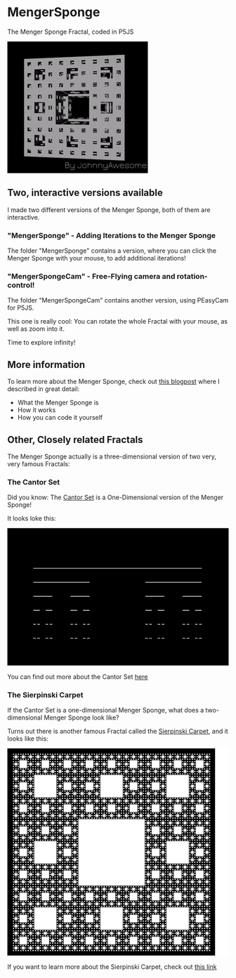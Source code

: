 # MengerSponge
The Menger Sponge Fractal, coded in P5JS

![Menger Sponge](https://raw.githubusercontent.com/johnnyawesome/MengerSponge/main/MengerSponge/DemoImages/MengerSpongeText.gif)

## Two, interactive versions available

I made two different versions of the Menger Sponge, both of them are interactive.

### "MengerSponge" - Adding Iterations to the Menger Sponge

The folder "MengerSponge" contains a version, where you can click the Menger Sponge with your mouse, to add additional iterations!

### "MengerSpongeCam" - Free-Flying camera and rotation-control!

The folder "MengerSpongeCam" contains another version, using PEasyCam for P5JS.

This one is really cool: You can rotate the whole Fractal with your mouse, as well as zoom into it.

Time to explore infinity!

## More information

To learn more about the Menger Sponge, check out [this blogpost](https://breaksome.tech/coding-the-menger-sponge-in-p5js/) where I described in great detail:

- What the Menger Sponge is
- How it works
- How you can code it yourself

## Other, Closely related Fractals

The Menger Sponge actually is a three-dimensional version of two very, very famous Fractals:

### The Cantor Set

Did you know: The [Cantor Set](https://github.com/johnnyawesome/CantorSet) is a One-Dimensional version of the Menger Sponge!

It looks loke this:

![Cantor Set](https://raw.githubusercontent.com/johnnyawesome/CantorSet/master/CantorSet/DemoImages/CantorSet.jpg)

You can find out more about the Cantor Set [here](https://github.com/johnnyawesome/CantorSet)

### The Sierpinski Carpet

If the Cantor Set is a one-dimensional Menger Sponge, what does a two-dimensional Menger Sponge look like?

Turns out there is another famous Fractal called the [Sierpinski Carpet](https://github.com/johnnyawesome/SierpinskiCarpet), and it looks like this:

![Sierpinski Carpet](https://raw.githubusercontent.com/johnnyawesome/SierpinskiCarpet/master/SierpinskiCarpet/DemoImages/SierpinskiCarpet.jpg)

If you want to learn more about the Sierpinski Carpet, check out [this link](https://github.com/johnnyawesome/SierpinskiCarpet)
